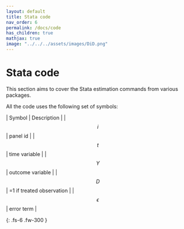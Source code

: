 ```yaml
---
layout: default
title: Stata code
nav_order: 6
permalink: /docs/code
has_children: true
mathjax: true
image: "../../../assets/images/DiD.png"
---
```


# Stata code

This section aims to cover the Stata estimation commands from various packages.


All the code uses the following set of symbols:

| Symbol | Description | 
| $$ i $$ | panel id |
| $$ t $$ | time variable |
| $$ Y $$ | outcome variable |
| $$ D $$ | =1 if treated observation |
| $$ \epsilon $$ | error term |


{: .fs-6 .fw-300 }











